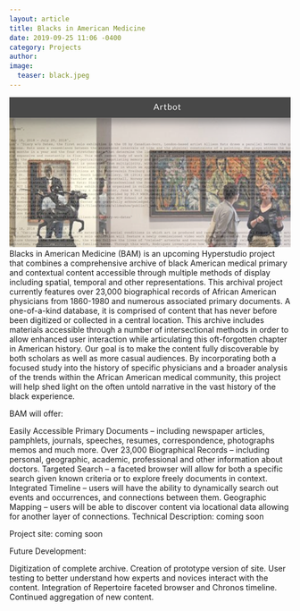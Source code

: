 ```yaml
---
layout: article
title: Blacks in American Medicine
date: 2019-09-25 11:06 -0400
category: Projects
author: 
image:
  teaser: black.jpeg
---
```

![black.jpeg](/images/renovating.jpg)
Blacks in American Medicine (BAM) is an upcoming Hyperstudio project that combines a comprehensive archive of black American medical primary and contextual content accessible through multiple methods of display including spatial, temporal and other representations. This archival project currently features over 23,000 biographical records of African American physicians from 1860-1980 and numerous associated primary documents. A one-of-a-kind database, it is comprised of content that has never before been digitized or collected in a central location. This archive includes materials accessible through a number of intersectional methods in order to allow enhanced user interaction while articulating this oft-forgotten chapter in American history. Our goal is to make the content fully discoverable by both scholars as well as more casual audiences. By incorporating both a focused study into the history of specific physicians and a broader analysis of the trends within the African American medical community, this project will help shed light on the often untold narrative in the vast history of the black experience.

BAM will offer:

Easily Accessible Primary Documents – including newspaper articles, pamphlets, journals, speeches, resumes, correspondence, photographs memos and much more.
Over 23,000 Biographical Records – including personal, geographic, academic, professional and other information about doctors.
Targeted Search – a faceted browser will allow for both a specific search given known criteria or to explore freely documents in context.
Integrated Timeline – users will have the ability to dynamically search out events and occurrences, and connections between them.
Geographic Mapping – users will be able to discover content via locational data allowing for another layer of connections.
Technical Description: coming soon

Project site: coming soon

Future Development:

Digitization of complete archive.
Creation of prototype version of site.
User testing to better understand how experts and novices interact with the content.
Integration of Repertoire faceted browser and Chronos timeline.
Continued aggregation of new content.